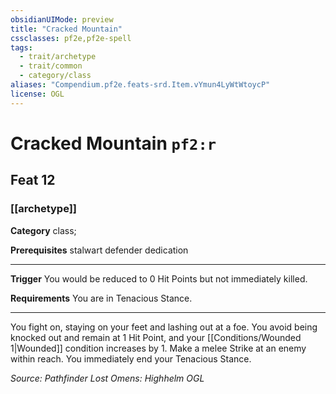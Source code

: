 ```yaml
---
obsidianUIMode: preview
title: "Cracked Mountain"
cssclasses: pf2e,pf2e-spell
tags:
  - trait/archetype
  - trait/common
  - category/class
aliases: "Compendium.pf2e.feats-srd.Item.vYmun4LyWtWtoycP"
license: OGL
---
```

# Cracked Mountain `pf2:r`
## Feat 12
### [[archetype]]

**Category** class; 



**Prerequisites** stalwart defender dedication
* * *
**Trigger** You would be reduced to 0 Hit Points but not immediately killed.

**Requirements** You are in Tenacious Stance.

* * *

You fight on, staying on your feet and lashing out at a foe. You avoid being knocked out and remain at 1 Hit Point, and your [[Conditions/Wounded 1|Wounded]] condition increases by 1. Make a melee Strike at an enemy within reach. You immediately end your Tenacious Stance.

*Source: Pathfinder Lost Omens: Highhelm*
*OGL*